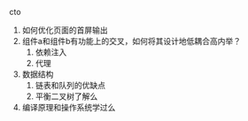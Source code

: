 cto

1. 如何优化页面的首屏输出
2. 组件a和组件b有功能上的交叉，如何将其设计地低耦合高内举？
	1. 依赖注入
	2. 代理
3. 数据结构
	1. 链表和队列的优缺点
	2. 平衡二叉树了解么
4. 编译原理和操作系统学过么